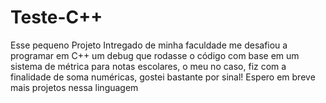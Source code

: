 # Teste-C++
Esse pequeno Projeto Intregado de minha faculdade me desafiou a programar em C++ um debug que rodasse o código com base em um sistema de métrica para notas escolares, o meu no caso, fiz com a finalidade de soma numéricas, gostei bastante por sinal! Espero em breve mais projetos nessa linguagem
